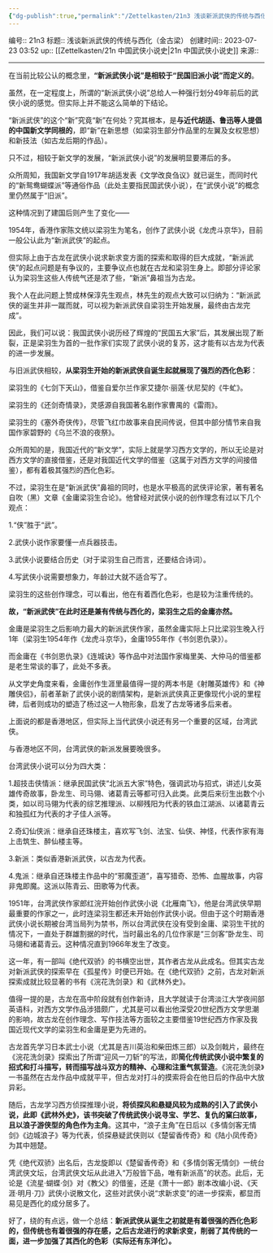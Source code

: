```yaml
---
{"dg-publish":true,"permalink":"/Zettelkasten/21n3 浅谈新派武侠的传统与西化（金古梁）/","dgPassFrontmatter":true}
---
```


编号:: 21n3
标题:: 浅谈新派武侠的传统与西化（金古梁）
创建时间:: 2023-07-23 03:52
up:: [[Zettelkasten/21n 中国武侠小说史\|21n 中国武侠小说史]]
来源:: 

---
在当前比较公认的概念里，**“新派武侠小说”是相较于“民国旧派小说”而定义的**。

虽然，在一定程度上，所谓的“新派武侠小说”总给人一种强行划分49年前后的武侠小说的感觉。但实际上并不能这么简单的下结论。

“新派武侠”的这个“新”究竟“新”在何处？究其根本，是**与近代胡适、鲁迅等人提倡的中国新文学同根的**，即“新”在新思想（如梁羽生部分作品里的左翼及女权思想）和新技法（如古龙后期的作品）。

只不过，相较于新文学的发展，“新派武侠小说”的发展明显要滞后的多。

众所周知，我国新文学自1917年胡适发表《文学改良刍议》就已诞生，而同时代的“新鸳鸯蝴蝶派”等通俗作品（此处主要指民国武侠小说），在“武侠小说”的概念里仍然属于“旧派”。

这种情况到了建国后则产生了变化——

1954年，香港作家陈文统以梁羽生为笔名，创作了武侠小说《龙虎斗京华》，目前一般公认此为“新派武侠”的起点。

但实际上由于古龙在武侠小说求新求变方面的探索和取得的巨大成就，“新派武侠”的起点问题是有争议的，主要争议点也就在古龙和梁羽生身上。即部分评论家认为梁羽生这些人传统气还是浓了些，“新派”鼻祖当为古龙。

我个人在此问题上赞成林保淳先生观点，林先生的观点大致可以归纳为：“新派武侠的诞生并非一蹴而就，可以视为新派武侠自梁羽生开始发展，最终由古龙完成”。

因此，我们可以说：我国武侠小说历经了辉煌的“民国五大家”后，其发展出现了断裂，正是梁羽生为首的一批作家们实现了武侠小说的复苏，这才能有以古龙为代表的进一步发展。

与旧派武侠相较，**从梁羽生开始的新派武侠自诞生起就展现了强烈的西化色彩**：

梁羽生的《七剑下天山》，借鉴自爱尔兰作家艾捷尔·丽莲·伏尼契的《牛虻》。

梁羽生的《还剑奇情录》，灵感源自我国著名剧作家曹禺的《雷雨》。

梁羽生的《塞外奇侠传》，尽管飞红巾故事来自民间传说，但其中部分情节来自我国作家碧野的《乌兰不浪的夜祭》。

众所周知的是，我国近代的“新文学”，实际上就是学习西方文学的，所以无论是对西方文学的直接借鉴，还是对我国近代文学的借鉴（这属于对西方文学的间接借鉴），都有着极其强烈的西化色彩。

不过，梁羽生在是“新派武侠”鼻祖的同时，也是水平极高的武侠评论家，著有著名自吹（黑）文章《金庸梁羽生合论》。他曾经对武侠小说的创作理念有过以下几个观点：

1.“侠”胜于“武”。

2.武侠小说作家要懂一点兵器技击。

3.武侠小说要结合历史（对于梁羽生自己而言，还要结合诗词）。

4.写武侠小说需要想象力，年龄过大就不适合写了。

梁羽生的这些创作理念，可以看出，他在有着西化色彩，也是较为注重传统的。

**故，“新派武侠”在此时还是兼有传统与西化的，梁羽生之后的金庸亦然。**

金庸是梁羽生之后影响力最大的新派武侠作家，虽然金庸实际上只比梁羽生晚入行1年（梁羽生1954年作《龙虎斗京华》，金庸1955年作《书剑恩仇录》）。

而金庸在《书剑恩仇录》《连城诀》等作品中对法国作家梅里美、大仲马的借鉴都是老生常谈的事了，此处不多表。

从文学史角度来看，金庸创作生涯里最值得一提的两本书是《射雕英雄传》和《神雕侠侣》，前者革新了武侠小说的剧情架构，是新派武侠真正更像现代小说的里程碑，后者则成功的塑造了杨过这一人物形象，启发了古龙等诸多后来者。

上面说的都是香港地区，但实际上当代武侠小说还有另一个重要的区域，台湾武侠。

与香港地区不同，台湾武侠的新派发展要晚很多。

台湾武侠小说可以分为四大类：

1.超技击侠情派：继承民国武侠“北派五大家”特色，强调武功与招式，讲述儿女英雄传奇故事，卧龙生、司马翎、诸葛青云等都可归入此类。此类后来衍生出数个小类，如以司马翎为代表的综艺推理派、以柳残阳为代表的铁血江湖派、以诸葛青云和独孤红为代表的才子佳人派等。

2.奇幻仙侠派：继承自还珠楼主，喜欢写飞剑、法宝、仙侠、神怪，代表作家有海上击筑生、醉仙楼主等。

3.新派：类似香港新派武侠，以古龙为代表。

4.鬼派：继承自还珠楼主作品中的“邪魔歪道”，喜写猎奇、恐怖、血腥故事，内容非鬼即魔。这派以陈青云、田歌等为代表。

1951年，台湾武侠作家郎红浣开始创作武侠小说《北雁南飞》，他是台湾武侠早期最重要的作家之一，此时连梁羽生都还未开始创作武侠小说。但由于这个时期香港武侠小说长期被台湾当局列为禁书，所以台湾武侠在没有受到金庸、梁羽生干扰的情况下，一直处于群雄割据的时代，当时最出名的几位作家是“三剑客”卧龙生、司马翎和诸葛青云。这种情况直到1966年发生了改变。

这一年，有一部叫《绝代双骄》的书横空出世，其作者古龙从此成名。但其实古龙对新派武侠的探索早在《孤星传》时便已开始。在《绝代双骄》之前，古龙对新派探索成就比较显著的书有《浣花洗剑录》和《武林外史》。

值得一提的是，古龙在高中阶段就有创作新诗，且大学就读于台湾淡江大学夜间部英语科，对西方文学作品涉猎颇广，尤其是可以看出他深受20世纪西方文学思潮的影响，故古龙在创作理念、写作技法等方面较之主要借鉴19世纪西方作家及我国近现代文学的梁羽生和金庸是更为先进的。

古龙首先学习日本武士小说（尤其是吉川英治和柴田炼三郎）以及剑戟片，最终在《浣花洗剑录》探索出了所谓“迎风一刀斩”的写法，即**简化传统武侠小说中繁复的招式和打斗描写，转而描写战斗双方的精神、心理和注重气氛营造**。《浣花洗剑录》一书虽然在古龙作品中成就平平，但古龙对打斗的摸索将会在他日后的作品中大放异彩。

随后，古龙学习西方侦探推理小说，**将侦探风和悬疑风较为成熟的引入了武侠小说，此即《武林外史》，该书突破了传统武侠小说寻宝、学艺、复仇的窠臼故事，且以浪子游侠型的角色作为主角**。这其中，“浪子主角”在日后以《多情剑客无情剑》《边城浪子》等为代表，侦探悬疑武侠则以《楚留香传奇》和《陆小凤传奇》为其中翘楚。

凭《绝代双骄》出名后，古龙旋即以《楚留香传奇》和《多情剑客无情剑》一统台湾武侠文坛，台湾武侠文坛从此进入“万般皆下品，唯有新派高”的状态。此后，无论是《流星·蝴蝶·剑》对《教父》的借鉴，还是《萧十一郎》剧本改编小说、《天涯·明月·刀》武侠小说散文化，这些对武侠小说“求新求变”的进一步探索，都显而易见是西化的成分居多了。

好了，绕的有点远，做一个总结：**新派武侠从诞生之初就是有着很强的西化色彩的，但传统也有着很强的存在感，之后古龙进行的求新求变，削弱了其传统的一面，进一步加强了其西化的色彩（实际还有东洋化）。**